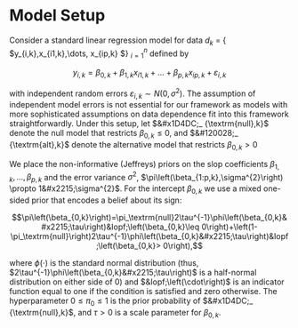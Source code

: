 # Model Setup
Consider a standard linear regression model for data $d_k$ = \{ $y_{i,k},x_{i1,k},\dots, x_{ip,k} $\} $_{i=1}^{n}$ defined by  

$$y_{i,k}=\beta_{0,k}+\beta_{1,k}x_{i1,k}+\dots+\beta_{p,k}x_{ip,k}+\varepsilon_{i,k}$$
 
with independent random errors $\varepsilon_{i,k} \sim N\left(0, \sigma^{2}\right)$. The assumption of independent model errors is not essential for our framework as models with more sophisticated assumptions on data dependence fit into this framework straightforwardly. Under this setup, let $&#x1D4DC;_ {\textrm{null},k}$ denote the null model that restricts $\beta_{0,k} \le 0$, and $&#120028;_ {\textrm{alt},k}$ denote the alternative model that restricts $\beta_{0,k} > 0$ 

We place the non-informative (Jeffreys) priors on the slop coefficients $\beta_{1,k},\dots,\beta_{p,k}$ and the error variance $\sigma^{2}$, $\pi\left(\beta_{1:p,k},\sigma^{2}\right) \propto 1&#x2215;\sigma^{2}$. For the intercept $\beta_{0,k}$ we use a mixed one-sided prior that encodes a belief about its sign: 

$$\pi\left(\beta_{0,k}\right)=\pi_\textrm{null}2\tau^{-1}\phi\left(\beta_{0,k}&#x2215;\tau\right)&Iopf;\left(\beta_{0,k}\leq 0\right)+\left(1-\pi_\textrm{null}\right)2\tau^{-1}\phi\left(\beta_{0,k}&#x2215;\tau\right)&Iopf;\left(\beta_{0,k}> 0\right),$$

where $\phi\left(\cdot\right)$ is the standard normal distribution (thus, $2\tau^{-1}\phi\left(\beta_{0,k}&#x2215;\tau\right)$ is a half-normal distribution on either side of 0) and $&Iopf;\left(\cdot\right)$ is an indicator function equal to one if the condition is satisfied and zero otherwise. The hyperparameter $0\leq \pi_0 \leq 1$ is the prior probability of $&#x1D4DC;_ {\textrm{null},k}$, and $\tau>0$ is a scale parameter for $\beta_{0,k}$.   
